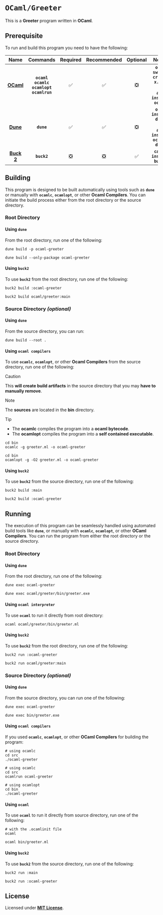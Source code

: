 # `OCaml/Greeter`

This is a **Greeter** program written in **OCaml**.

## Prerequisite

To run and build this program you need to have the following:

<div align="center">

| Name | Commands | Required | Recommended | Optional | Notes |
|:----:|:--------:|:--------:|:-----------:|:--------:|:-----:|
| [**OCaml**](https://ocaml.org/install) | **`ocaml`**<br>**`ocamlc`**<br>**`ocamlopt`**<br>**`ocamlrun`** | &#9989; | &#9989; | &#10062; | **`opam switch create x.y.z`**<br>or<br>**`apt install ocaml`** |
| [**Dune**](https://dune.readthedocs.io/en/latest/quick-start.html) | **`dune`** | &#9989; | &#9989; | &#10062; | **`opam install dune`**<br>or<br>**`apt install ocaml-dune`** |
| [**Buck 2**](https://buck2.build/docs/getting_started/) | **`buck2`** | &#10062; | &#10062; | &#9989; | **`cargo install buck2`** |

</div>

## Building

This program is designed to be built automatically using tools such as
**`dune`** or manually with **`ocamlc`**, **`ocamlopt`**, or other **Ocaml
Compilers**. You can initiate the build process either from the root directory
or the source directory.

### Root Directory

#### Using `dune`

From the root directory, run one of the following:

```
dune build -p ocaml-greeter
```
```
dune build --only-package ocaml-greeter
```

#### Using `buck2`

To use **`buck2`** from the root directory, run one of the following:

```
buck2 build :ocaml-greeter
```
```
buck2 build ocaml/greeter:main
```

### Source Directory _(optional)_

#### Using `dune`

From the source directory, you can run:

```
dune build --root .
```

#### Using `ocaml compilers`

To use **`ocamlc`**, **`ocamlopt`**, or other **Ocaml Compilers** from the
source directory, run one of the following:

> [!CAUTION]
> This **will create build artifacts** in the source directory that you may
> **have to manually remove**.

> [!NOTE]
> The **sources** are located in the **bin** directory.

> [!TIP]
> * The **ocamlc** compiles the program into a **ocaml bytecode**.
> * The **ocamlopt** compiles the program into a **self contained executable**.

```
cd bin
ocamlc -g greeter.ml -o ocaml-greeter
```
```
cd bin
ocamlopt -g -O2 greeter.ml -o ocaml-greeter
```

#### Using `buck2`

To use **`buck2`** from the source directory, run one of the following:

```
buck2 build :main
```
```
buck2 build :ocaml-greeter
```

## Running

The execution of this program can be seamlessly handled using automated build
tools like **`dune`**, or manually with **`ocamlc`**, **`ocamlopt`**, or other
**OCaml Compilers**. You can run the program from either the root directory or
the source directory.

### Root Directory

#### Using `dune`

From the root directory, run one of the following:

```
dune exec ocaml-greeter
```
```
dune exec ocaml/greeter/bin/greeter.exe
```

#### Using `ocaml interpreter`

To use **`ocaml`** to run it directly from root directory:

```
ocaml ocaml/greeter/bin/greeter.ml
```

#### Using `buck2`

To use **`buck2`** from the root directory, run one of the following:

```
buck2 run :ocaml-greeter
```
```
buck2 run ocaml/greeter:main
```

### Source Directory _(optional)_

#### Using `dune`

From the source directory, you can run one of the following:

```
dune exec ocaml-greeter
```
```
dune exec bin/greeter.exe
```

#### Using `ocaml compilers`

If you used **`ocamlc`**, **`ocamlopt`**, or other **OCaml Compilers** for
building the program:

```
# using ocamlc
cd src
./ocaml-greeter
```
```
# using ocamlc
cd src
ocamlrun ocaml-greeter
```
```
# using ocamlopt
cd bin
./ocaml-greeter
```

#### Using `ocaml`

To use **`ocaml`** to run it directly from source directory, run one of the
following:

```
# with the .ocamlinit file
ocaml
```
```
ocaml bin/greeter.ml
```

#### Using `buck2`

To use **`buck2`** from the source directory, run one of the following:

```
buck2 run :main
```
```
buck2 run :ocaml-greeter
```

## License

Licensed under [**MIT License**](LICENSE).
